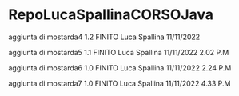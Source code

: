 # RepoLucaSpallinaCORSOJava

aggiunta di mostarda4 1.2  FINITO  Luca Spallina 11/11/2022

aggiunta di mostarda5 1.1 FINITO  Luca Spallina 11/11/2022  2.02 P.M

aggiunta di mostarda6 1.0 FINITO  Luca Spallina 11/11/2022  2.24 P.M

aggiunta di mostarda7 1.0 FINITO  Luca Spallina 11/11/2022  4.33 P.M
